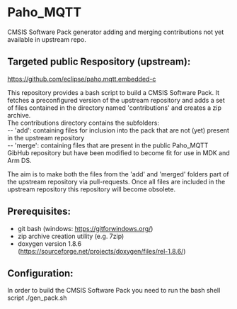 # Paho_MQTT
CMSIS Software Pack generator adding and merging contributions not yet available in upstream repo.

## Targeted public Respository (upstream): 
https://github.com/eclipse/paho.mqtt.embedded-c

This repository provides a bash script to build a CMSIS Software Pack. 
It fetches a preconfigured version of the upstream repository and 
adds a set of files contained in the directory named 'contributions' and creates a zip archive.  
The contributions directory contains the subfolders:  
-- 'add': containing files for inclusion into the pack that are not (yet) present in the upstream repository  
-- 'merge': containing files that are present in the public Paho_MQTT GibHub repository but have been modified to
   become fit for use in MDK and Arm DS.

The aim is to make both the files from the 'add' and 'merged' folders part of the upstream repository via pull-requests. 
Once all files are included in the upstream repository this repository will become obsolete.

## Prerequisites:
- git bash (windows: https://gitforwindows.org/)
- zip archive creation utility (e.g. 7zip)
- doxygen version 1.8.6 (https://sourceforge.net/projects/doxygen/files/rel-1.8.6/)

## Configuration:
In order to build the CMSIS Software Pack you need to run the bash shell script ./gen_pack.sh
